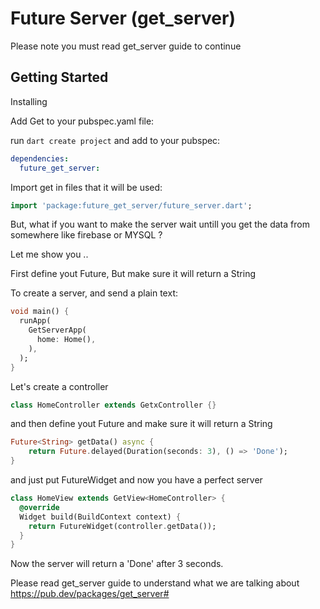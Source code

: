 # Future Server (get_server)

Please note you must read get_server guide to continue

## Getting Started

 Installing

Add Get to your pubspec.yaml file:

run `dart create project` and add to your pubspec:

```yaml
dependencies:
  future_get_server:
```

Import get in files that it will be used:

```dart
import 'package:future_get_server/future_server.dart';
```

But, what if you want to make the server wait untill you get the data from somewhere like firebase or MYSQL ?

Let me show you ..

First define yout Future, But make sure it will return a String


To create a server, and send a plain text:

```dart
void main() {
  runApp(
    GetServerApp(
      home: Home(),
    ),
  );
}
```
Let's create a controller

```dart
class HomeController extends GetxController {}
```
and then define yout Future and make sure it will return a String
```dart
Future<String> getData() async {
    return Future.delayed(Duration(seconds: 3), () => 'Done');
}
```
and just put FutureWidget and now you have a perfect server
```dart
class HomeView extends GetView<HomeController> {
  @override
  Widget build(BuildContext context) {
    return FutureWidget(controller.getData());
  }
}
```
Now the server will return a 'Done' after 3 seconds.

Please read get_server guide to understand what we are talking about
https://pub.dev/packages/get_server#
